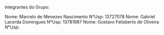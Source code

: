 Integrantes do Grupo:

Nome: Marcelo de Menezes Nascimento N°Usp: 13727078
Nome: Gabriel Lacerda Domingues N°Usp: 13781987
Nome: Gustavo Felisberto de Oliveira N°Usp: 

